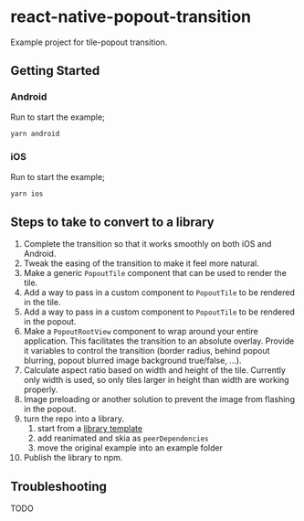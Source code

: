 # react-native-popout-transition

Example project for tile-popout transition.

## Getting Started

### Android

Run to start the example;

```bash
yarn android
```

### iOS

Run to start the example;

```bash
yarn ios
```

## Steps to take to convert to a library

1. Complete the transition so that it works smoothly on both iOS and Android.
2. Tweak the easing of the transition to make it feel more natural.
3. Make a generic `PopoutTile` component that can be used to render the tile.
4. Add a way to pass in a custom component to `PopoutTile` to be rendered in the tile.
5. Add a way to pass in a custom component to `PopoutTile` to be rendered in the popout.
6. Make a `PopoutRootView` component to wrap around your entire application. This facilitates the transition to an absolute overlay. Provide it variables to control the transition (border radius, behind popout blurring, popout blurred image background true/false, ...).
7. Calculate aspect ratio based on width and height of the tile. Currently only width is used, so only tiles larger in height than width are working properly.
8. Image preloading or another solution to prevent the image from flashing in the popout.
9. turn the repo into a library.
   1. start from a [library template](https://reactnative.dev/docs/native-modules-setup)
   2. add reanimated and skia as `peerDependencies`
   3. move the original example into an example folder
10. Publish the library to npm.

## Troubleshooting

TODO
